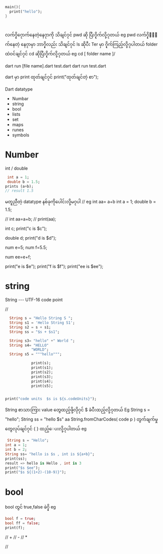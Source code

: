 ```dart
main(){
  print("hello");
}
```
#
  လက်၇ှိ၇ောက်နေတဲ့နေ၇ာကို သိချင်၇င် pwd  ဆို ပြီး၇ိုက်လို့၇တယ်
  eg pwd
  လက်၇ှိ၇ောက်နေတဲ့ နေ၇ာမှာ ဘာ၇ှိလည်း သိချင်၇င်  ls ဆိုပီး Ter မှာ ၇ိုက်ကြည့်လို့၇ပါတယ် 
  folder ထဲဝင်ချင်၇င် cd ဆိုပြီး၇ိုက်လို့၇တယ်
   eg cd [ folder name ]/

  
  dart run [file name].dart
   test.dart 
  dart run test.dart


  dart မှာ print ထုတ်ချင်၇င် print("ထုတ်ချင်တဲ့ စာ");

  Dart datatype
   - Numbar 
   - string
   - bool
   - lists
   - set 
   - maps
   - runes
   - symbols

 # Number 
  int / double
  ```dart
   int a = 1;
   double b = 1.5;
 prints (a+b);
  // result 1.5
  ```
   မတူညီတဲ့ datatype နစ်ခုကိုပေါင်းလို့မ၇ပါ 
  // eg int aa= a+b
int a = 1;
double b =  1.5;

// int aa=a+b;
// print(aa);

int c;
print("c is $c");

double d;
print("d is $d");

num e=5;
num f=5.5;

num ee=e+f;

print("e is $e");
print("f is $f");
print("ee is $ee");


  # string 

   String --- UTF-16 code point

  // 
```dart
  String s = "Hello String S ";
  String s1 = 'Hello String S1';
  String s2 = s + s1;
  String ss = "$s + $s1";

  String s3= "hello" +" World ";
  String s4= "HELLO" 
            "WORLD";
  String s5 = """hello""";

            print(s);
            print(s1);
            print(s2);
            print(s3);
            print(s4);
            print(s5);


print("code units  $s is ${s.codeUnits}");
```

         
         
String စာသားကြား value တွေထည့်ဖို့လို၇င် $ ခံပီးထည့်လို့၇တယ်
Eg String s = "hello";
 String ss = "hello $s"
 aa String.fromCharCodes( code p )
 တွက်ချက်မှုတွေလုပ်ချင်၇င် { } ထည့်ေပးလို့၇ပါတယ်
 eg
 ```dart
  String s = "Hello";
 int a = 1;
 int b = 2;
 String ss= "hello is $s , int is ${a+b}";
 print(ss);
 result => hello is Hello , int is 3
print("$s $ee");
print("$s ${(1+2)-(10-9)}");
```
# bool
bool တွင်  true,false ဖဲ၇ှိ
 eg 
 ```dart
bool f = true;
bool ff = false;
print(f);
```

 // +
 // -
 // *

 // 
 